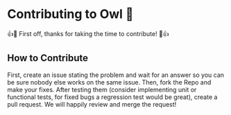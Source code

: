 # Contributing to Owl 🦉

👍🎉 First off, thanks for taking the time to contribute! 🎉👍

## How to Contribute

First, create an issue stating the problem and wait for an answer so you can be sure nobody else works on the same issue.
Then, fork the Repo and make your fixes.
After testing them (consider implementing unit or functional tests, for fixed bugs a regression test would be great), create a pull request.
We will happily review and merge the request!
